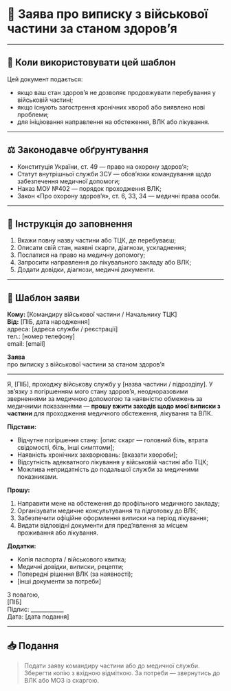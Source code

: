 # 🏥 Заява про виписку з військової частини за станом здоровʼя

---

## 📘 Коли використовувати цей шаблон
Цей документ подається:
- якщо ваш стан здоров’я не дозволяє продовжувати перебування у військовій частині;
- якщо існують загострення хронічних хвороб або виявлено нові проблеми;
- для ініціювання направлення на обстеження, ВЛК або лікування.

---

## ⚖️ Законодавче обґрунтування
- Конституція України, ст. 49 — право на охорону здоров’я;
- Статут внутрішньої служби ЗСУ — обовʼязки командування щодо забезпечення медичної допомоги;
- Наказ МОУ №402 — порядок проходження ВЛК;
- Закон «Про охорону здоровʼя», ст. 6, 33, 34 — медичні права особи.

---

## 📝 Інструкція до заповнення
1. Вкажи повну назву частини або ТЦК, де перебуваєш;
2. Описати свій стан, наявні скарги, діагнози, ускладнення;
3. Послатися на право на медичну допомогу;
4. Запросити направлення до лікувального закладу або ВЛК;
5. Додати довідки, діагнози, медичні документи.

---

## 📄 Шаблон заяви

**Кому:** [Командиру військової частини / Начальнику ТЦК]  
**Від:** [ПІБ, дата народження]  
адреса: [адреса служби / реєстрації]  
тел.: [номер телефону]  
email: [email]

**Заява**  
про виписку з військової частини за станом здоровʼя

---

Я, [ПІБ], проходжу військову службу у [назва частини / підрозділу]. У зв’язку з погіршенням мого стану здоров’я, неодноразовими зверненнями за медичною допомогою та наявністю обмежень за медичними показаннями — **прошу вжити заходів щодо моєї виписки з частини** для проходження медичного обстеження, лікування та ВЛК.

**Підстави:**
- Відчутне погіршення стану: [опис скарг — головний біль, втрата свідомості, біль, інші симптоми];
- Наявність хронічних захворювань: [вказати хвороби];
- Відсутність адекватного лікування у військовій частині або ТЦК;
- Можлива непридатність до подальшої служби за медичними показниками.

**Прошу:**
1. Направити мене на обстеження до профільного медичного закладу;
2. Організувати медичне консультування та підготовку до ВЛК;
3. Забезпечити офіційне оформлення виписки на період лікування;
4. Видати відповідні документи для предʼявлення за місцем проживання або лікування.

**Додатки:**
- Копія паспорта / військового квитка;
- Медичні довідки, виписки, рецепти;
- Попередні рішення ВЛК (за наявності);
- [інші документи за потреби]

З повагою,  
[ПІБ]  
Підпис: ____________  
Дата: [дата подання]

---

## 📥 Подання
> Подати заяву командиру частини або до медичної служби.
> Зберегти копію з вхідною відміткою. За потреби — звернутись до ВЛК або МОЗ із скаргою.

